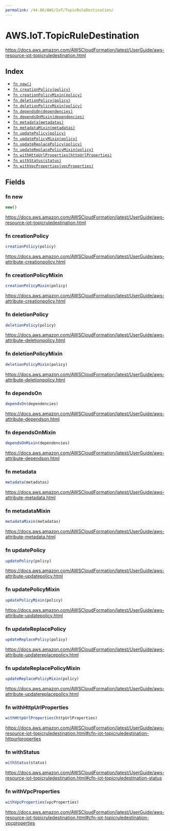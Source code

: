 ```yaml
---
permalink: /44.00/AWS/IoT/TopicRuleDestination/
---
```


# AWS.IoT.TopicRuleDestination

https://docs.aws.amazon.com/AWSCloudFormation/latest/UserGuide/aws-resource-iot-topicruledestination.html

## Index

* [`fn new()`](#fn-new)
* [`fn creationPolicy(policy)`](#fn-creationpolicy)
* [`fn creationPolicyMixin(policy)`](#fn-creationpolicymixin)
* [`fn deletionPolicy(policy)`](#fn-deletionpolicy)
* [`fn deletionPolicyMixin(policy)`](#fn-deletionpolicymixin)
* [`fn dependsOn(dependencies)`](#fn-dependson)
* [`fn dependsOnMixin(dependencies)`](#fn-dependsonmixin)
* [`fn metadata(metadatas)`](#fn-metadata)
* [`fn metadataMixin(metadatas)`](#fn-metadatamixin)
* [`fn updatePolicy(policy)`](#fn-updatepolicy)
* [`fn updatePolicyMixin(policy)`](#fn-updatepolicymixin)
* [`fn updateReplacePolicy(policy)`](#fn-updatereplacepolicy)
* [`fn updateReplacePolicyMixin(policy)`](#fn-updatereplacepolicymixin)
* [`fn withHttpUrlProperties(httpUrlProperties)`](#fn-withhttpurlproperties)
* [`fn withStatus(status)`](#fn-withstatus)
* [`fn withVpcProperties(vpcProperties)`](#fn-withvpcproperties)

## Fields

### fn new

```ts
new()
```

https://docs.aws.amazon.com/AWSCloudFormation/latest/UserGuide/aws-resource-iot-topicruledestination.html

### fn creationPolicy

```ts
creationPolicy(policy)
```

https://docs.aws.amazon.com/AWSCloudFormation/latest/UserGuide/aws-attribute-creationpolicy.html

### fn creationPolicyMixin

```ts
creationPolicyMixin(policy)
```

https://docs.aws.amazon.com/AWSCloudFormation/latest/UserGuide/aws-attribute-creationpolicy.html

### fn deletionPolicy

```ts
deletionPolicy(policy)
```

https://docs.aws.amazon.com/AWSCloudFormation/latest/UserGuide/aws-attribute-deletionpolicy.html

### fn deletionPolicyMixin

```ts
deletionPolicyMixin(policy)
```

https://docs.aws.amazon.com/AWSCloudFormation/latest/UserGuide/aws-attribute-deletionpolicy.html

### fn dependsOn

```ts
dependsOn(dependencies)
```

https://docs.aws.amazon.com/AWSCloudFormation/latest/UserGuide/aws-attribute-dependson.html

### fn dependsOnMixin

```ts
dependsOnMixin(dependencies)
```

https://docs.aws.amazon.com/AWSCloudFormation/latest/UserGuide/aws-attribute-dependson.html

### fn metadata

```ts
metadata(metadatas)
```

https://docs.aws.amazon.com/AWSCloudFormation/latest/UserGuide/aws-attribute-metadata.html

### fn metadataMixin

```ts
metadataMixin(metadatas)
```

https://docs.aws.amazon.com/AWSCloudFormation/latest/UserGuide/aws-attribute-metadata.html

### fn updatePolicy

```ts
updatePolicy(policy)
```

https://docs.aws.amazon.com/AWSCloudFormation/latest/UserGuide/aws-attribute-updatepolicy.html

### fn updatePolicyMixin

```ts
updatePolicyMixin(policy)
```

https://docs.aws.amazon.com/AWSCloudFormation/latest/UserGuide/aws-attribute-updatepolicy.html

### fn updateReplacePolicy

```ts
updateReplacePolicy(policy)
```

https://docs.aws.amazon.com/AWSCloudFormation/latest/UserGuide/aws-attribute-updatereplacepolicy.html

### fn updateReplacePolicyMixin

```ts
updateReplacePolicyMixin(policy)
```

https://docs.aws.amazon.com/AWSCloudFormation/latest/UserGuide/aws-attribute-updatereplacepolicy.html

### fn withHttpUrlProperties

```ts
withHttpUrlProperties(httpUrlProperties)
```

https://docs.aws.amazon.com/AWSCloudFormation/latest/UserGuide/aws-resource-iot-topicruledestination.html#cfn-iot-topicruledestination-httpurlproperties

### fn withStatus

```ts
withStatus(status)
```

https://docs.aws.amazon.com/AWSCloudFormation/latest/UserGuide/aws-resource-iot-topicruledestination.html#cfn-iot-topicruledestination-status

### fn withVpcProperties

```ts
withVpcProperties(vpcProperties)
```

https://docs.aws.amazon.com/AWSCloudFormation/latest/UserGuide/aws-resource-iot-topicruledestination.html#cfn-iot-topicruledestination-vpcproperties